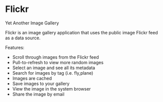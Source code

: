 # Flickr
Yet Another Image Gallery

Flickr is an image gallery application that uses the public image Flickr feed as a data source.

Features:
- Scroll through images from the Flickr feed
- Pull-to-refresh to view more random images
- Select an image and see all its metadata
- Search for images by tag (i.e. fly,plane)
- Images are cached
- Save images to your gallery
- View the image in the system browser
- Share the image by email
